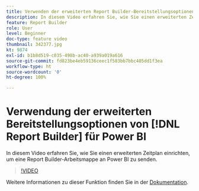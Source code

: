 ```yaml
---
title: Verwenden der erweiterten Report Builder-Bereitstellungsoptionen für Power BI
description: In diesem Video erfahren Sie, wie Sie einen erweiterten Zeitplan einrichten, um eine Report Builder-Arbeitsmappe an Power BI zu senden.
feature: Report Builder
role: User
level: Beginner
doc-type: feature video
thumbnail: 342377.jpg
kt: 9874
exl-id: b1b8d519-c035-498b-ac40-a939a019a616
source-git-commit: fd823be4eb59136ceec1f583bb7bbc405dd1f3ea
workflow-type: ht
source-wordcount: '0'
ht-degree: 100%

---
```


# Verwendung der erweiterten Bereitstellungsoptionen von [!DNL Report Builder] für Power BI

In diesem Video erfahren Sie, wie Sie einen erweiterten Zeitplan einrichten, um eine Report Builder-Arbeitsmappe an Power BI zu senden.

>[!VIDEO](https://video.tv.adobe.com/v/342377/?quality=12&learn=on)

Weitere Informationen zu dieser Funktion finden Sie in der [Dokumentation](https://experienceleague.adobe.com/docs/analytics/analyze/report-builder/publish-powerbi/power-bi.html?lang=de).
